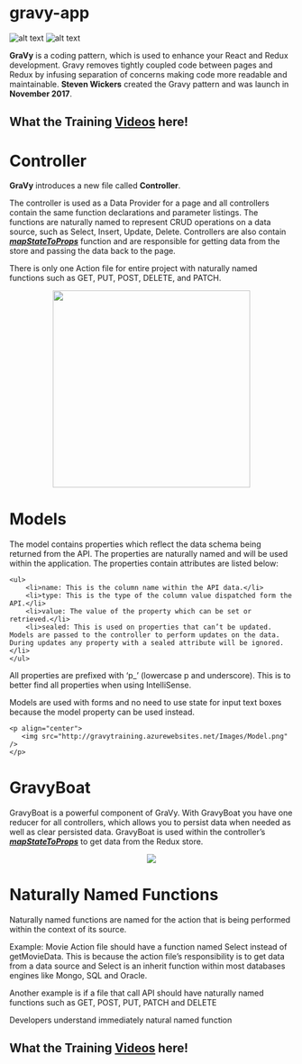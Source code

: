 # gravy-app

![alt text](http://gravytraining.azurewebsites.net/Images/GravyCodingPattern.png)
![alt text](http://gravytraining.azurewebsites.net/Images/mrc_overview.png)


<p>
<b>GraVy</b> is a coding pattern, which is used to enhance your
React and Redux development. Gravy removes tightly coupled
code between pages and Redux by infusing separation of concerns
making code more readable and maintainable. <b>Steven Wickers</b>
created the Gravy pattern and was launch in <b>November 2017</b>.
</p>
<p><h2><b>What the Training</b>
<a href="http://gravytraining.azurewebsites.net" target="_blank">Videos</a> here!
</h2>
</p>

<p><h1>Controller</h1></p>
<p><b>GraVy</b> introduces a new file called <b>Controller</b>.</p>
<p>
   The controller is used as a Data Provider for a page and
   all controllers contain the same function declarations and
   parameter listings. The functions are naturally named to
   represent CRUD operations on a data source, such as Select,
   Insert, Update, Delete. Controllers are also contain
   <b><u><i>mapStateToProps</i></u></b> function and are responsible
   for getting data from the store and passing the data back
   to the page.
   <p>There is only one Action file for entire project with naturally named
   functions such as GET, PUT, POST, DELETE, and PATCH.</p>
   <p align="center">
     <img src="http://gravytraining.azurewebsites.net/Images/mrc_overview_complex.png" width="350"/>
   </p>
</p>
<p><h1><b>Models</b></h1></p>
<p>The model contains properties which reflect the data schema
    being returned from the API.  The properties are naturally named
    and will be used within the application. The properties contain
    attributes are listed below:</p>

    <ul>
        <li>name: This is the column name within the API data.</li>
        <li>type: This is the type of the column value dispatched form the API.</li>
        <li>value: The value of the property which can be set or retrieved.</li>
        <li>sealed: This is used on properties that can’t be updated. Models are passed to the controller to perform updates on the data. During updates any property with a sealed attribute will be ignored.</li>
    </ul>
   <p>
    All properties are prefixed with ‘p_’ (lowercase p and underscore). This is to better find all properties when using IntelliSense.
   </p>

<p>Models are used with forms and no need to use state for input text boxes
 because the model property can be used instead.

    <p align="center">
       <img src="http://gravytraining.azurewebsites.net/Images/Model.png" />
    </p>
</p>
<p><h1><b>GravyBoat</b></h1></p>
<p>GravyBoat is a powerful component of GraVy.
    With GravyBoat you have one reducer for all controllers, which
    allows you to persist data when needed as well as clear persisted data.
    GravyBoat is used within the controller’s <b><u><i>mapStateToProps</i></u></b> to get data
    from the Redux store.
    <p align="center">
       <img src="http://gravytraining.azurewebsites.net/Images/GravyBoat.png" />
    </p>
</p>
<p><h1>Naturally Named Functions</h1></p>
<p>Naturally named functions are named for the action that is being
performed within the context of its source.
</p>
<p>Example: Movie Action file should have a function named
Select instead of getMovieData. This is because the action
file’s responsibility is to get data from a data source and
Select is an inherit function within most databases
engines like Mongo, SQL and Oracle.
</p>
<p>
Another example is if a file that call API should have naturally
named functions such as GET, POST, PUT, PATCH and DELETE</p>
<p>
Developers understand immediately natural named function
</p>
</p>
<p><h2><b>What the Training</b>
<a href="http://gravytraining.azurewebsites.net" target="_blank">Videos</a> here!
</h2>
</p>